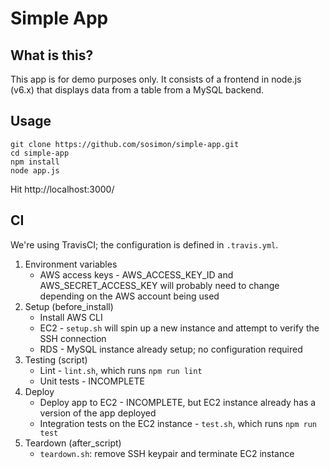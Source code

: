 # Simple App

## What is this?
This app is for demo purposes only. It consists of a frontend in node.js (v6.x) that displays data from a table from a MySQL backend.

## Usage

```
git clone https://github.com/sosimon/simple-app.git
cd simple-app
npm install
node app.js
```

Hit http://localhost:3000/

## CI

We're using TravisCI; the configuration is defined in `.travis.yml`.

1. Environment variables
    - AWS access keys - AWS_ACCESS_KEY_ID and AWS_SECRET_ACCESS_KEY will probably need to change depending on the AWS account being used
2. Setup (before_install)
    - Install AWS CLI
    - EC2 - `setup.sh` will spin up a new instance and attempt to verify the SSH connection
    - RDS - MySQL instance already setup; no configuration required
3. Testing (script)
    - Lint - `lint.sh`, which runs `npm run lint`
    - Unit tests - INCOMPLETE
4. Deploy
    - Deploy app to EC2 - INCOMPLETE, but EC2 instance already has a version of the app deployed
    - Integration tests on the EC2 instance - `test.sh`, which runs `npm run test`
5. Teardown (after_script)
    - `teardown.sh`: remove SSH keypair and terminate EC2 instance

